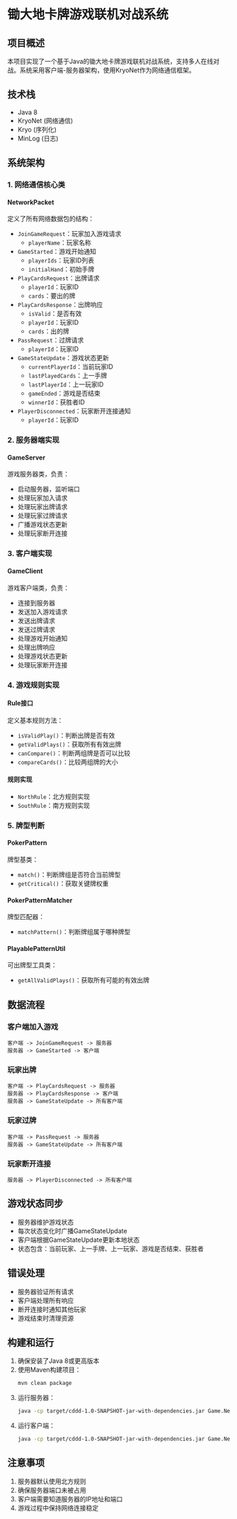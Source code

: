 ﻿# 锄大地卡牌游戏联机对战系统

## 项目概述
本项目实现了一个基于Java的锄大地卡牌游戏联机对战系统，支持多人在线对战。系统采用客户端-服务器架构，使用KryoNet作为网络通信框架。

## 技术栈
- Java 8
- KryoNet (网络通信)
- Kryo (序列化)
- MinLog (日志)

## 系统架构

### 1. 网络通信核心类
#### NetworkPacket
定义了所有网络数据包的结构：
- `JoinGameRequest`：玩家加入游戏请求
  - `playerName`：玩家名称
- `GameStarted`：游戏开始通知
  - `playerIds`：玩家ID列表
  - `initialHand`：初始手牌
- `PlayCardsRequest`：出牌请求
  - `playerId`：玩家ID
  - `cards`：要出的牌
- `PlayCardsResponse`：出牌响应
  - `isValid`：是否有效
  - `playerId`：玩家ID
  - `cards`：出的牌
- `PassRequest`：过牌请求
  - `playerId`：玩家ID
- `GameStateUpdate`：游戏状态更新
  - `currentPlayerId`：当前玩家ID
  - `lastPlayedCards`：上一手牌
  - `lastPlayerId`：上一玩家ID
  - `gameEnded`：游戏是否结束
  - `winnerId`：获胜者ID
- `PlayerDisconnected`：玩家断开连接通知
  - `playerId`：玩家ID

### 2. 服务器端实现
#### GameServer
游戏服务器类，负责：
- 启动服务器，监听端口
- 处理玩家加入请求
- 处理玩家出牌请求
- 处理玩家过牌请求
- 广播游戏状态更新
- 处理玩家断开连接

### 3. 客户端实现
#### GameClient
游戏客户端类，负责：
- 连接到服务器
- 发送加入游戏请求
- 发送出牌请求
- 发送过牌请求
- 处理游戏开始通知
- 处理出牌响应
- 处理游戏状态更新
- 处理玩家断开连接

### 4. 游戏规则实现
#### Rule接口
定义基本规则方法：
- `isValidPlay()`：判断出牌是否有效
- `getValidPlays()`：获取所有有效出牌
- `canCompare()`：判断两组牌是否可以比较
- `compareCards()`：比较两组牌的大小

#### 规则实现
- `NorthRule`：北方规则实现
- `SouthRule`：南方规则实现

### 5. 牌型判断
#### PokerPattern
牌型基类：
- `match()`：判断牌组是否符合当前牌型
- `getCritical()`：获取关键牌权重

#### PokerPatternMatcher
牌型匹配器：
- `matchPattern()`：判断牌组属于哪种牌型

#### PlayablePatternUtil
可出牌型工具类：
- `getAllValidPlays()`：获取所有可能的有效出牌

## 数据流程

### 客户端加入游戏
```
客户端 -> JoinGameRequest -> 服务器
服务器 -> GameStarted -> 客户端
```

### 玩家出牌
```
客户端 -> PlayCardsRequest -> 服务器
服务器 -> PlayCardsResponse -> 客户端
服务器 -> GameStateUpdate -> 所有客户端
```

### 玩家过牌
```
客户端 -> PassRequest -> 服务器
服务器 -> GameStateUpdate -> 所有客户端
```

### 玩家断开连接
```
服务器 -> PlayerDisconnected -> 所有客户端
```

## 游戏状态同步
- 服务器维护游戏状态
- 每次状态变化时广播GameStateUpdate
- 客户端根据GameStateUpdate更新本地状态
- 状态包含：当前玩家、上一手牌、上一玩家、游戏是否结束、获胜者

## 错误处理
- 服务器验证所有请求
- 客户端处理所有响应
- 断开连接时通知其他玩家
- 游戏结束时清理资源

## 构建和运行
1. 确保安装了Java 8或更高版本
2. 使用Maven构建项目：
   ```bash
   mvn clean package
   ```
3. 运行服务器：
   ```bash
   java -cp target/cddd-1.0-SNAPSHOT-jar-with-dependencies.jar Game.NetworkGameLauncher server
   ```
4. 运行客户端：
   ```bash
   java -cp target/cddd-1.0-SNAPSHOT-jar-with-dependencies.jar Game.NetworkGameLauncher client
   ```

## 注意事项
1. 服务器默认使用北方规则
2. 确保服务器端口未被占用
3. 客户端需要知道服务器的IP地址和端口
4. 游戏过程中保持网络连接稳定
